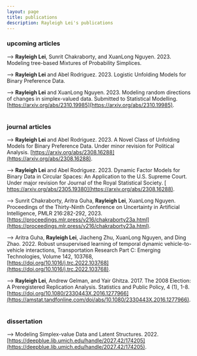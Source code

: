 ```yaml
---
layout: page
title: publications
description: Rayleigh Lei's publications
---
```


<!--
<div class="navbar">
    <div class="navbar-inner">
        <ul class="nav">
            <li><a href="#book">book</a></li>
	    <li><a href="#upcoming">upcoming articles</a></li>
            <li><a href="#articles">articles</a></li>
            <li><a href="#editorials">editorials</a></li>
            <li><a href="#letters">letters</a></li>
            <li><a href="#chapters">chapters</a></li>
            <li><a href="#techreports">tech reports</a></li>
            <li><a href="#thesis">dissertation</a></li>
        </ul>
    </div>
</div>
-->

### <a name="articles"></a>upcoming articles

-->
**Rayleigh Lei**, Sunrit Chakraborty, and XuanLong Nguyen. 2023. Modeling tree-based Mixtures of Probability Simplices. 

-->
**Rayleigh Lei** and Abel Rodriguez. 2023. Logistic Unfolding Models for Binary Preference Data.

-->
**Rayleigh Lei** and XuanLong Nguyen. 2023. Modeling random directions of changes in simplex-valued data. Submitted to Statistical Modelling. [https://arxiv.org/abs/2310.19985](https://arxiv.org/abs/2310.19985).
<br/>
<br/>

### <a name="articles"></a>journal articles
-->
**Rayleigh Lei** and Abel Rodriguez. 2023. A Novel Class of Unfolding Models for Binary Preference Data. Under minor revision for Political Analysis. [https://arxiv.org/abs/2308.16288](https://arxiv.org/abs/2308.16288).

-->
**Rayleigh Lei** and Abel Rodriguez. 2023. Dynamic Factor Models for Binary Data in Circular Spaces: An Application to the U.S. Supreme Court. Under major revision for  Journal of the Royal Statistical Society. [​​https://arxiv.org/abs/2305.19380](https://arxiv.org/abs/2308.16288).

-->
Sunrit Chakraborty, Aritra Guha, **Rayleigh Lei**, XuanLong Nguyen. Proceedings of the Thirty-Ninth Conference on Uncertainty in Artificial Intelligence, PMLR 216:282-292, 2023. [https://proceedings.mlr.press/v216/chakraborty23a.html](https://proceedings.mlr.press/v216/chakraborty23a.html).

-->
Aritra Guha, **Rayleigh Lei**, Jiacheng Zhu, XuanLong Nguyen, and Ding Zhao. 2022.
Robust unsupervised learning of temporal dynamic vehicle-to-vehicle interactions, Transportation Research Part C: Emerging Technologies, Volume 142, 103768, [https://doi.org/10.1016/j.trc.2022.103768](https://doi.org/10.1016/j.trc.2022.103768).

-->
**Rayleigh Lei**, Andrew Gelman, and Yair Ghitza. 2017. The 2008 Election: A Preregistered Replication Analysis. Statistics and Public Policy, 4 (1), 1-8. [https://doi.org/10.1080/2330443X.2016.1277966](https://amstat.tandfonline.com/doi/abs/10.1080/2330443X.2016.1277966). 
<br/>
<br/>

### <a name="thesis"></a>dissertation
-->
Modeling Simplex-value Data and Latent Structures. 2022. [https://deepblue.lib.umich.edu/handle/2027.42/174205](https://deepblue.lib.umich.edu/handle/2027.42/174205).